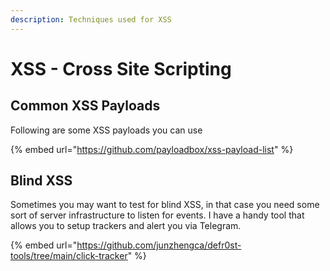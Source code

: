 ```yaml
---
description: Techniques used for XSS
---
```


# XSS - Cross Site Scripting

## Common XSS Payloads

Following are some XSS payloads you can use

{% embed url="https://github.com/payloadbox/xss-payload-list" %}

## Blind XSS

Sometimes you may want to test for blind XSS, in that case you need some sort of server infrastructure to listen for events. I have a handy tool that allows you to setup trackers and alert you via Telegram.

{% embed url="https://github.com/junzhengca/defr0st-tools/tree/main/click-tracker" %}

